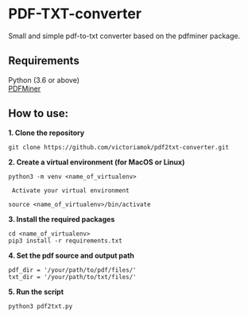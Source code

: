 # PDF-TXT-converter

Small and simple pdf-to-txt converter based on the pdfminer package. 

## Requirements

Python (3.6 or above) \
[PDFMiner](https://pypi.org/project/pdfminer/) 

## How to use:

**1. Clone the repository**
```
git clone https://github.com/victoriamok/pdf2txt-converter.git
```
**2. Create a virtual environment (for MacOS or Linux)**
```
python3 -m venv <name_of_virtualenv>
```
     Activate your virtual environment
```
source <name_of_virtualenv>/bin/activate
```
**3. Install the required packages**
```
cd <name_of_virtualenv>
pip3 install -r requirements.txt
```
**4. Set the pdf source and output path**
```
pdf_dir = '/your/path/to/pdf/files/'
txt_dir = '/your/path/to/txt/files/'
```
**5. Run the script**
```
python3 pdf2txt.py 
```

